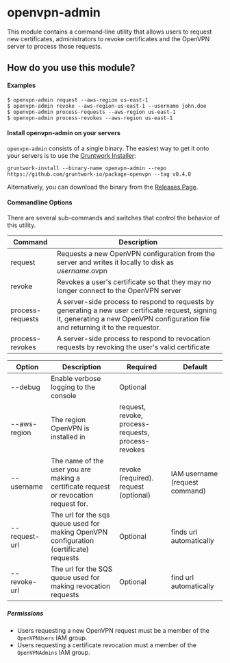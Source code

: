 # openvpn-admin

This module contains a command-line utility that allows users to request new certificates, administrators to revoke 
certificates and the OpenVPN server to process those requests.

## How do you use this module?

#### Examples

```
$ openvpn-admin request --aws-region us-east-1
$ openvpn-admin revoke --aws-region-us-east-1 --username john.doe
$ openvpn-admin process-requests --aws-region us-east-1
$ openvpn-admin process-revokes --aws-region us-east-1
```
#### Install openvpn-admin on your servers

`openvpn-admin` consists of a single binary. The easiest way to get it onto your servers is to use the [Gruntwork
Installer](https://github.com/gruntwork-io/gruntwork-installer):

```
gruntwork-install --binary-name openvpn-admin --repo https://github.com/gruntwork-io/package-openvpn --tag v0.4.0
```

Alternatively, you can download the binary from the [Releases
Page](https://github.com/gruntwork-io/package-openvpn/releases).


#### Commandline Options
There are several sub-commands and switches that control the behavior of this utility.  

|Command|Description|
|--------------------|-----------------------------------|
|request|Requests a new OpenVPN configuration from the server and writes it locally to disk as _username_.ovpn|
|revoke|Revokes a user's certificate so that they may no longer connect to the OpenVPN server|
|process-requests|A server-side process to respond to requests by generating a new user certificate request, signing it, generating a new OpenVPN configuration file and returning it to the requestor.
|process-revokes|A server-side process to respond to revocation requests by revoking the user's valid certificate

|Option|Description|Required|Default|
|--------------------|----------------|------------|------------|
|--debug             |Enable verbose logging to the console|Optional|
|--aws-region        |The region OpenVPN is installed in |request, revoke, process-requests, process-revokes||
|--username          |The name of the user you are making a certificate request or revocation request for.|revoke (required). request (optional)|IAM username (request command)|
|--request-url       |The url for the sqs queue used for making OpenVPN configuration (certificate) requests|Optional|finds url automatically|
|--revoke-url        |The url for the SQS queue used for making revocation requests|Optional|find url automatically|

##### Permissions
- Users requesting a new OpenVPN request must be a member of the `OpenVPNUsers` IAM group. 
- Users requesting a certificate revocation must a member of the `OpenVPNAdmins` IAM group.
